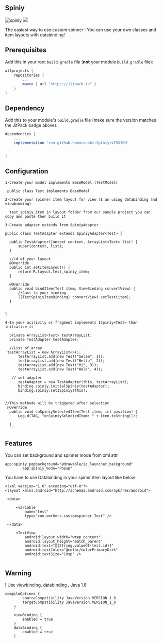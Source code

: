 
## Spiniy   
![spiniy](https://user-images.githubusercontent.com/23655824/94928501-72c0a780-04cc-11eb-8f21-6fbc0922c988.png)
[![](https://jitpack.io/v/hamurcuabi/Spiniy.svg)](https://jitpack.io/#hamurcuabi/Spiniy)


 The easiest way to use custom spinner !
 You can use your own classes and item layouts with databinding!


## Prerequisites

Add this in your root `build.gradle` file (**not** your module `build.gradle` file):

```gradle
allprojects {
	repositories {
		...
		maven { url "https://jitpack.io" }
	}
}
```

## Dependency

Add this to your module's `build.gradle` file (make sure the version matches the JitPack badge above):

```gradle
dependencies {
	...
	implementation 'com.github.hamurcuabi:Spiniy:VERSION'
	 

}
```

## Configuration
```
1-Create your model implements BaseModel (TestModel)

 public class Test implements BaseModel
```
```
2-Create your spinner item layout for view (I am using databinding and viewbinding)

  test_spiniy_item in layout folder from our sample project you can copy and paste then build it

  ```
  ```
3-Create adapter extends from SpiniyAdapter

public class TestAdapter extends SpiniyAdapter<Test> {

    public TestAdapter(Context context, ArrayList<Test> list) {
        super(context, list);
    }

    //id of your layout
    @Override
    public int setItemLayout() {
        return R.layout.test_spiniy_item;
    }

    @Override
    public void bindItem(Test item, ViewBinding convertView) {
        //Cast to your binding
        ((TestSpiniyItemBinding) convertView).setTest(item);
    }


}

  ```
  ```
 4-In your acitivity or fragment implements ISpiniy<Test> than initialize it
 
    private ArrayList<Test> testArrayList;
    private TestAdapter testAdapter;
    
    //List of array
   testArrayList = new ArrayList<>();
        testArrayList.add(new Test("Selam", 1));
        testArrayList.add(new Test("Hello", 2));
        testArrayList.add(new Test("Hi", 3));
        testArrayList.add(new Test("Hola", 4));

     // set adapter
        testAdapter = new TestAdapter(this, testArrayList);
        binding.spiniy.initialSpiniy(testAdapter);
        binding.spiniy.setISpiniy(this);

```
  ```

//This methode will be triggered after selection
   @Override
    public void onSpiniySelectedItem(Test item, int position) {
        Log.d(TAG, "onSpiniySelectedItem: " + item.toString());

    }
    ```
  ```
## Features

You can set background and spinner mode from xml attr
```
app:spiniy_popbackground="@drawable/ic_launcher_background"
        app:spiniy_mode="Popup"

  ```
 You have to use Databinding in your spiner item layout like below
   ```
 <?xml version="1.0" encoding="utf-8"?>
<layout xmlns:android="http://schemas.android.com/apk/res/android">

    <data>

        <variable
            name="test"
            type="com.emrhmrc.customspinner.Test" />

    </data>

        <TextView
            android:layout_width="wrap_content"
            android:layout_height="match_parent"
            android:text="@{String.valueOf(test.id)}"
            android:textColor="@color/colorPrimaryDark"
            android:textSize="18sp" />
	  
```
## Warning

! Use viewbinding, databinding , Java 1.8
```
compileOptions {
        sourceCompatibility JavaVersion.VERSION_1_8
        targetCompatibility JavaVersion.VERSION_1_8
    }

    viewBinding {
        enabled = true
    }
    dataBinding {
        enabled = true
    }
